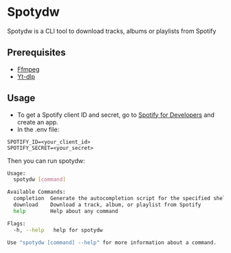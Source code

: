 # Spotydw
Spotydw is a CLI tool to download tracks, albums or playlists from Spotify
## Prerequisites
- [Ffmpeg](https://ffmpeg.org)
- [Yt-dlp](https://github.com/yt-dlp/yt-dlp)
## Usage
- To get a Spotify client ID and secret, go to [Spotify for Developers](https://developer.spotify.com/dashboard/applications) and create an app.
- In the .env file:
```env
SPOTIFY_ID=<your_client_id>
SPOTIFY_SECRET=<your_secret>
```
Then you can run spotydw:
```bash
Usage:
  spotydw [command]

Available Commands:
  completion  Generate the autocompletion script for the specified shell
  download    Download a track, album, or playlist from Spotify
  help        Help about any command

Flags:
  -h, --help   help for spotydw

Use "spotydw [command] --help" for more information about a command.
```
